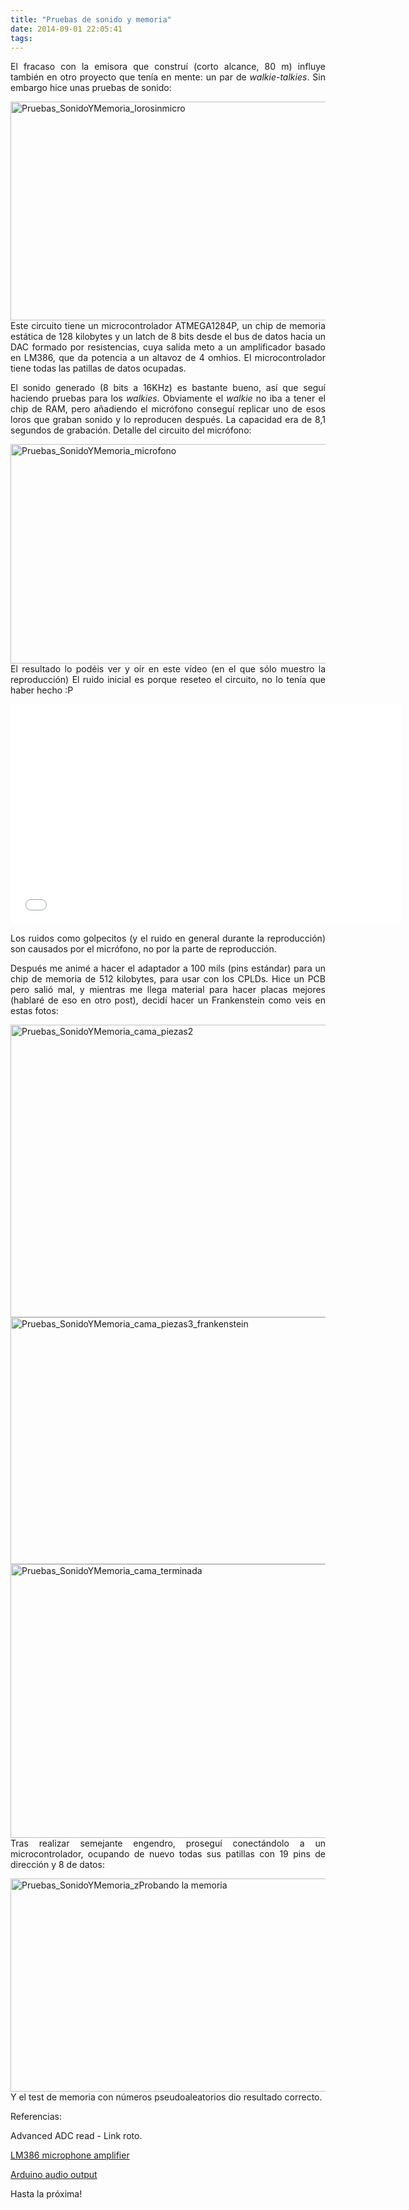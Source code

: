 ```yaml
---
title: "Pruebas de sonido y memoria"
date: 2014-09-01 22:05:41
tags: 
---
```

<p style="text-align: justify;">El fracaso con la emisora que construí (corto alcance, 80 m) influye también en otro proyecto que tenía en mente: un par de <em>walkie</em>-<em>talkies</em>. Sin embargo hice unas pruebas de sonido:</p>
<p style="text-align: justify;"><a href="http://yombo.org/wp-content/uploads/2014/09/Pruebas_SonidoYMemoria_lorosinmicro.jpg"><img class="aligncenter size-large wp-image-1024" src="http://yombo.org/wp-content/uploads/2014/09/Pruebas_SonidoYMemoria_lorosinmicro-1024x575.jpg" alt="Pruebas_SonidoYMemoria_lorosinmicro" width="625" height="350" /></a>Este circuito tiene un microcontrolador ATMEGA1284P, un chip de memoria estática de 128 kilobytes y un latch de 8 bits desde el bus de datos hacia un DAC formado por resistencias, cuya salida meto a un amplificador basado en LM386, que da potencia a un altavoz de 4 omhios. El microcontrolador tiene todas las patillas de datos ocupadas.</p>
<p style="text-align: justify;">El sonido generado (8 bits a 16KHz) es bastante bueno, así que seguí haciendo pruebas para los <em>walkies</em>. Obviamente el <em>walkie</em> no iba a tener el chip de RAM, pero añadiendo el micrófono conseguí replicar uno de esos loros que graban sonido y lo reproducen después. La capacidad era de 8,1 segundos de grabación. Detalle del circuito del micrófono:</p>
<p style="text-align: justify;"><a href="http://yombo.org/wp-content/uploads/2014/09/Pruebas_SonidoYMemoria_microfono.jpg"><img class="aligncenter size-large wp-image-1025" src="http://yombo.org/wp-content/uploads/2014/09/Pruebas_SonidoYMemoria_microfono-1024x576.jpg" alt="Pruebas_SonidoYMemoria_microfono" width="625" height="351" /></a>El resultado lo podéis ver y oír en este vídeo (en el que sólo muestro la reproducción) El ruido inicial es porque reseteo el circuito, no lo tenía que haber hecho :P</p>
<p style="text-align: justify;"><iframe src="//www.youtube.com/embed/cP9sYk0xuaE" width="625" height="352" frameborder="0" allowfullscreen="allowfullscreen"></iframe></p>
<p style="text-align: justify;">Los ruidos como golpecitos (y el ruido en general durante la reproducción) son causados por el micrófono, no por la parte de reproducción.</p>
<p style="text-align: justify;">Después me animé a hacer el adaptador a 100 mils (pins estándar) para un chip de memoria de 512 kilobytes, para usar con los CPLDs. Hice un PCB pero salió mal, y mientras me llega material para hacer placas mejores (hablaré de eso en otro post), decidí hacer un Frankenstein como veis en estas fotos:</p>
<p style="text-align: justify;"><a href="http://yombo.org/wp-content/uploads/2014/09/Pruebas_SonidoYMemoria_cama_piezas2.jpg"><img class="aligncenter size-large wp-image-1028" src="http://yombo.org/wp-content/uploads/2014/09/Pruebas_SonidoYMemoria_cama_piezas2-1024x768.jpg" alt="Pruebas_SonidoYMemoria_cama_piezas2" width="625" height="468" /></a><a href="http://yombo.org/wp-content/uploads/2014/09/Pruebas_SonidoYMemoria_cama_piezas3_frankenstein.jpg"><img class="aligncenter size-large wp-image-1029" src="http://yombo.org/wp-content/uploads/2014/09/Pruebas_SonidoYMemoria_cama_piezas3_frankenstein-1024x648.jpg" alt="Pruebas_SonidoYMemoria_cama_piezas3_frankenstein" width="625" height="395" /></a><a href="http://yombo.org/wp-content/uploads/2014/09/Pruebas_SonidoYMemoria_cama_terminada.jpg"><img class="aligncenter size-large wp-image-1030" src="http://yombo.org/wp-content/uploads/2014/09/Pruebas_SonidoYMemoria_cama_terminada-1024x718.jpg" alt="Pruebas_SonidoYMemoria_cama_terminada" width="625" height="438" /></a>Tras realizar semejante engendro, proseguí conectándolo a un microcontrolador, ocupando de nuevo todas sus patillas con 19 pins de dirección y 8 de datos:</p>
<p style="text-align: justify;"><a href="http://yombo.org/wp-content/uploads/2014/09/Pruebas_SonidoYMemoria_zProbando-la-memoria.jpg"><img class="aligncenter size-large wp-image-1031" src="http://yombo.org/wp-content/uploads/2014/09/Pruebas_SonidoYMemoria_zProbando-la-memoria-1024x560.jpg" alt="Pruebas_SonidoYMemoria_zProbando la memoria" width="625" height="341" /></a>Y el test de memoria con números pseudoaleatorios dio resultado correcto.</p>
<p style="text-align: justify;">Referencias:</p>
<p style="text-align: justify;">Advanced ADC read - Link roto.</p>
<p style="text-align: justify;"><a href="http://lowvoltage.wordpress.com/2011/05/15/lm386-mic-amp/" target="_blank">LM386 microphone amplifier</a></p>
<p style="text-align: justify;"><a href="http://www.instructables.com/id/Arduino-Audio-Output/1/?lang=es" target="_blank">Arduino audio output</a></p>
<p style="text-align: justify;">Hasta la próxima!</p>